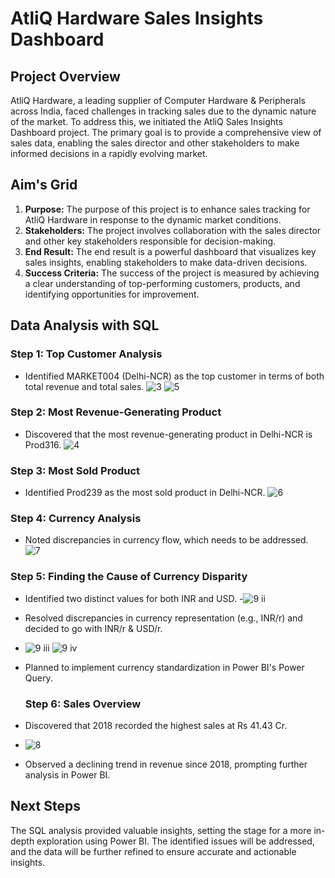 
# AtliQ Hardware Sales Insights Dashboard



## Project Overview

AtliQ Hardware, a leading supplier of Computer Hardware & Peripherals across India, faced challenges in tracking sales due to the dynamic nature of the market. To address this, we initiated the AtliQ Sales Insights Dashboard project. The primary goal is to provide a comprehensive view of sales data, enabling the sales director and other stakeholders to make informed decisions in a rapidly evolving market.

## Aim's Grid

1. **Purpose:** The purpose of this project is to enhance sales tracking for AtliQ Hardware in response to the dynamic market conditions.
2. **Stakeholders:** The project involves collaboration with the sales director and other key stakeholders responsible for decision-making.
3. **End Result:** The end result is a powerful dashboard that visualizes key sales insights, enabling stakeholders to make data-driven decisions.
4. **Success Criteria:** The success of the project is measured by achieving a clear understanding of top-performing customers, products, and identifying opportunities for improvement.

## Data Analysis with SQL

### Step 1: Top Customer Analysis
- Identified MARKET004 (Delhi-NCR) as the top customer in terms of both total revenue and total sales.
![3](https://github.com/himehul/AtilQ-Sales-Insight-Dashboard/assets/139626006/6151cbbc-d2a4-4c2e-8018-c337f6adb6f5)
![5](https://github.com/himehul/AtilQ-Sales-Insight-Dashboard/assets/139626006/779a8bb8-15a7-41e2-8e9d-e7c28d7ca84c)


### Step 2: Most Revenue-Generating Product
- Discovered that the most revenue-generating product in Delhi-NCR is Prod316.
![4](https://github.com/himehul/AtilQ-Sales-Insight-Dashboard/assets/139626006/04be5287-64db-4e29-92ba-c3b8e789597e)




### Step 3: Most Sold Product
- Identified Prod239 as the most sold product in Delhi-NCR.
![6](https://github.com/himehul/AtilQ-Sales-Insight-Dashboard/assets/139626006/1797c2bc-d1ab-44d5-8a5b-577cf5465e38)


### Step 4: Currency Analysis
- Noted discrepancies in currency flow, which needs to be addressed.
![7](https://github.com/himehul/AtilQ-Sales-Insight-Dashboard/assets/139626006/0ee85fab-4fbd-4467-bc32-4b7b1047eeac)




### Step 5: Finding the Cause of Currency Disparity
- Identified two distinct values for both INR and USD.
-![9 ii](https://github.com/himehul/AtilQ-Sales-Insight-Dashboard/assets/139626006/e15ad45c-97f2-49a9-b62e-8b9ec53dd3ed)

- Resolved discrepancies in currency representation (e.g., INR/r) and decided to go with INR/r & USD/r.
- ![9 iii](https://github.com/himehul/AtilQ-Sales-Insight-Dashboard/assets/139626006/9f1b403b-a819-4df3-8d6b-f374691e95d9)
![9 iv](https://github.com/himehul/AtilQ-Sales-Insight-Dashboard/assets/139626006/deb69124-3c8f-40bc-ba11-4c2b56c350a2)

- Planned to implement currency standardization in Power BI's Power Query.


  ### Step 6: Sales Overview
- Discovered that 2018 recorded the highest sales at Rs 41.43 Cr.
- ![8](https://github.com/himehul/AtilQ-Sales-Insight-Dashboard/assets/139626006/ae2b6a53-b0b0-403b-982d-360b6a9c6f72)

- Observed a declining trend in revenue since 2018, prompting further analysis in Power BI.

## Next Steps

The SQL analysis provided valuable insights, setting the stage for a more in-depth exploration using Power BI. The identified issues will be addressed, and the data will be further refined to ensure accurate and actionable insights.

